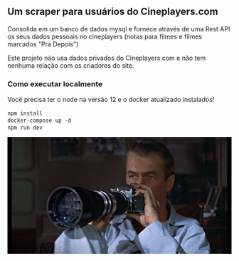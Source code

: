 ## Um scraper para usuários do Cineplayers.com

Consolida em um banco de dados mysql e fornece através de uma Rest API os seus dados pessoais no cineplayers (notas para filmes e filmes marcados "Pra Depois")

Este projeto não usa dados privados do Cineplayers.com e não tem nenhuma relação com os criadores do site.

### Como executar localmente

Você precisa ter o node na versão 12 e o docker atualizado instalados!

```console
npm install
docker-compose up -d
npm run dev
```

![Janela Indiscreta (Alfred Hitchcock, 1954](readme.jpg)
